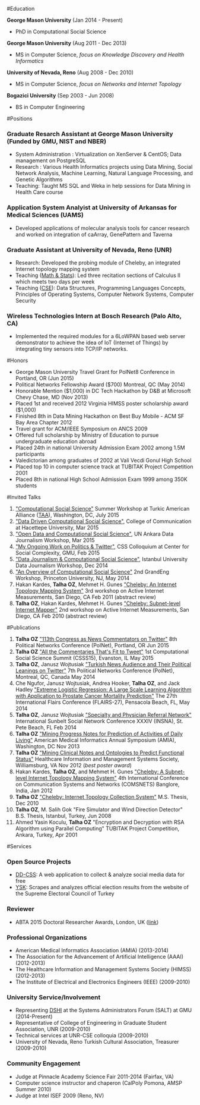 #Education

**George Mason University** (Jan 2014 - Present)

- PhD in Computational Social Science

**George Mason University** (Aug 2011 - Dec 2013)

- MS in Computer Science, *focus on Knowledge Discovery and Health Informatics*

**University of Nevada, Reno** (Aug 2008 - Dec 2010)

- MS in Computer Science, *focus on Networks and Internet Topology*

**Bogazici University** (Sep 2003 - Jun 2008)

- BS in Computer Engineering

#Positions

### Graduate Resarch Assistant at George Mason University (Funded by GMU, NIST and NBER)
- System Administration : Virtualization on XenServer & CentOS; Data management on PostgreSQL
- Research : Various Health Informatics projects using Data Mining, Social Network Analysis, Machine Learning, Natural Language Processing, and Genetic Algorithms
- Teaching: Taught MS SQL and Weka in help sessions for Data Mining in Health Care course

### Application System Analyist at University of Arkansas for Medical Sciences (UAMS)
- Developed applications of molecular analysis tools for cancer research
and worked on integration of caArray, GenePattern and Taverna

### Graduate Assistant at University of Nevada, Reno (UNR)
- Research: Developed the probing module of Cheleby, an integrated Internet topology mapping system
- Teaching ([Math & Stats](http://www.unr.edu/math/)):
Led three recitation sections of Calculus II which meets two days per week
- Teaching ([CSE](http://www.unr.edu/cse/)):
Data Structures, Programming Languages Concepts, Principles of Operating Systems, Computer Network Systems, Computer Security

### Wireless Technologies Intern at Bosch Research (Palo Alto, CA) 
- Implemented the required modules for a 6LoWPAN based web server
demonstrator to achieve the idea of IoT (Internet of Things) by integrating
tiny sensors into TCP/IP networks.

#Honors 

- George Mason University Travel Grant for PolNet8 Conference in Portland, OR (Jun 2015)
- Political Networks Fellowship Award ($700) Montreal, QC (May 2014)
- Honorable Mention ($1,000) in DC Tech Hackathon by D&B at Microsoft Chevy Chase, MD (Nov 2013)
- Placed 1st and received 2012 Virginia HIMSS poster scholarship award ($1,000)
- Finished 8th in Data Mining Hackathon on Best Buy Mobile - ACM SF Bay Area Chapter 2012
- Travel grant for ACM/IEEE Symposium on ANCS 2009
- Offered full scholarship by Ministry of Education to pursue undergraduate education abroad
- Placed 24th in national University Admission Exam 2002 among 1.5M participants
- Valedictorian among graduates of 2002 at Vali Vecdi Gonul High School
- Placed top 10 in computer science track at TUBITAK Project Competition 2001
- Placed 8th in national High School Admission Exam 1999 among 350K students

#Invited Talks

1. ["Computational Social Science"](http://toz.us/pubs/#toAppear)
  Summer Workshop at Turkic American Alliance ([TAA](http://turkicamericanalliance.org/)), Washington, DC, July 2015
1. ["Data Driven Computational Social Science"](https://docs.google.com/presentation/d/1yuHfA1NT70XV3GzIa6w_rTN_e8MwqN3yh6PQlqMR_FU),
College of Communication at Hacettepe University, Mar 2015
1. ["Open Data and Computational Social Science"](https://docs.google.com/presentation/d/1GuInZz3N6_9isBn9QYaOMr15VgNiqgpj_Fh7k0iMboE), UN Ankara Data Journalism Workshop, Mar 2015
1. ["My Ongoing Work on Politics & Twitter"](http://www.slideshare.net/oztalha/toz-47802496),
CSS Colloquium at Center for Social Complexity, GMU, Feb 2015
1. ["Data Journalism & Computational Social Science"](https://www.youtube.com/watch?v=ss7GeBDXJRE),
Istanbul University Data Journalism Workshop, Dec 2014
1. ["An Overview of Computational Social Science"](http://www.slideshare.net/oztalha/introduction-to-computational-social-science)
  2nd GrandEng Workshop, Princeton University, NJ, May 2014
1.  Hakan Kardes, **Talha OZ**, Mehmet H. Gunes ["Cheleby: An Internet
    Topology Mapping System"](http://www.mli.gmu.edu/toz/publications/2011-AIMS.pdf)
    3rd workshop on Active Internet Measurements, San Diego, CA Feb
    2011 (abstract review)
1.  **Talha OZ**, Hakan Kardes, Mehmet H. Gunes ["Cheleby: Subnet-level
    Internet Mapper"](http://www.mli.gmu.edu/toz/publications/2010-AIMS.pdf)
    2nd workshop on Active Internet Measurements, San Diego, CA Feb 2010 (abstract review)

#Publications

1.  **Talha OZ** ["113th Congress as News Commentators on Twitter"](http://talhaoz.com/?p=634)
	8th Political Networks Conference (PolNet), Portland, OR Jun 2015
1.  **Talha OZ** ["All the Commentaries That's Fit to Tweet"](http://talhaoz.com/news/)
	1st Computational Social Science Summit (CSSS15), Evanston, IL May 2015
1.  **Talha OZ**, Janusz Wojtusiak ["Turkish News Audience and Their
    Political Leanings on Twitter"](http://www.mli.gmu.edu/toz/publications/2014-POLNET.pdf)
    7th Political Networks Conference (PolNet), Montreal, QC, Canada May 2014
1.  Che Ngufor, Janusz Wojtusiak, Andrea Hooker, **Talha OZ**, and Jack Hadley
	["Extreme Logistic Regression: A Large Scale Learning
    Algorithm with Application to Prostate Cancer Mortality
    Prediction"](http://www.mli.gmu.edu/toz/publications/2014-FLAIRS.pdf)
    The 27th International Flairs Conference (FLAIRS-27), Pensacola Beach, FL, May 2014
1.  **Talha OZ**, Janusz Wojtusiak
	["Specialty and Physician Referral Network"](http://www.mli.gmu.edu/toz/publications/2014-SUNBELT.pdf)
	International Sunbelt Social Network Conference XXXIV (INSNA), St. Pete Beach, FL Feb 2014
1.  **Talha OZ** ["Mining Progress Notes for Prediction of Activities of
    Daily Living"](http://www.mli.gmu.edu/toz/publications/2013-AMIA.pdf)
    American Medical Informatics Annual Symposium (AMIA), Washington, DC Nov 2013
1.  **Talha OZ** ["Mining Clinical Notes and Ontologies to Predict
    Functional Status"](http://www.mli.gmu.edu/toz/publications/2012-HIMSS.pdf)
    Healthcare Information and Management Systems Society, Williamsburg,
    VA Nov 2012 (*best poster award*)
1.  Hakan Kardes, **Talha OZ**, and Mehmet H. Gunes
	["Cheleby: A Subnet-level Internet Topology Mapping
	System"](http://www.mli.gmu.edu/toz/publications/2012-COMSNETS.pdf)
    4th International Conference on Communication Systems and Networks
    (COMSNETS) Banglore, India, Jan 2012
1.  **Talha OZ** ["Cheleby: Internet Topology Collection
    System"](http://www.mli.gmu.edu/toz/publications/MS-Thesis.pdf) M.S. Thesis, Dec 2010
1. **Talha OZ**, M. Salih Gok "Fire Simulator and Wind Direction
    Detector" B.S. Thesis, Istanbul, Turkey, Jun 2008
1. Ahmed Yasin Koculu, **Talha OZ** "Encryption and Decryption with RSA
    Algorithm using Parallel Computing" TUBITAK Project Competition,
    Ankara, Turkey, Apr 2001

#Services

### Open Source Projects
- [DD-CSS](http://dd-css.com/): A web application to collect & analyze social media data for free
- [YSK](https://github.com/oztalha/YSK): Scrapes and analyzes official election results from the website of the Supreme Electoral Council of Turkey

### Reviewer
- ABTA 2015 Doctoral Researcher Awards, London, UK
([link](http://abtanet.org.uk/Awards/Detail/8/2015-ABTA-Doctoral-Researcher-Awards))

### Professional Organizations
- American Medical Informatics Association (AMIA) (2013-2014)
- The Association for the Advancement of Artificial Intelligence (AAAI) (2012-2013)
- The Healthcare Information and Management Systems Society (HIMSS) (2012-2013)
- The Institute of Electrical and Electronics Engineers (IEEE) (2009-2010)

### University Service/Involvement
- Representing [DSHI](http://dshi.gmu.edu/) at the Systems Administrators Forum (SALT) at GMU (2014-Present)
- Representative of College of Engineering in Graduate Student Association, UNR (2009-2010)
- Technical services at UNR-CSE colloquia (2009-2010)
- University of Nevada, Reno Turkish Cultural Association, Treasurer (2009-2010)

### Community Engagement
- Judge at Pinnacle Academy Science Fair 2011-2014 (Fairfax, VA)
- Computer science instructor and chaperon (CalPoly Pomona, AMSP Summer 2010)
- Judge at Intel ISEF 2009 (Reno, NV)